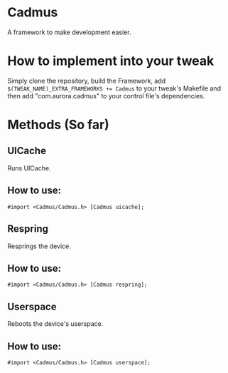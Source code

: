 # Cadmus

A framework to make development easier.

# How to implement into your tweak

Simply clone the repository, build the Framework, add ``$(TWEAK_NAME)_EXTRA_FRAMEWORKS += Cadmus`` to your tweak's Makefile and then add  "com.aurora.cadmus" to your control file's dependencies.

# Methods (So far)

## UICache

Runs UICache.

## How to use:

``#import <Cadmus/Cadmus.h>
[Cadmus uicache];``

## Respring

Resprings the device.

## How to use:

``#import <Cadmus/Cadmus.h>
[Cadmus respring];``

## Userspace

Reboots the device's userspace.

## How to use:

``#import <Cadmus/Cadmus.h>
[Cadmus userspace];``
